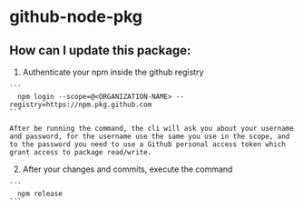 # github-node-pkg

## How can I update this package:

  1. Authenticate your npm inside the github registry

    ```
      npm login --scope=@<ORGANIZATION-NAME> --registry=https://npm.pkg.github.com
    ```

    After be running the command, the cli will ask you about your username and password, for the username use the same you use in the scope, and
    to the password you need to use a Github personal access token which grant access to package read/write.
  
  2. After your changes and commits, execute the command 

    ```
      npm release
    ```
  

